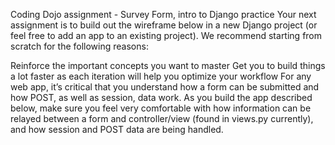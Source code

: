 Coding Dojo assignment - Survey Form, intro to Django practice
Your next assignment is to build out the wireframe below in a new Django project (or feel free to add an app to an existing project). We recommend starting from scratch for the following reasons:

Reinforce the important concepts you want to master
Get you to build things a lot faster as each iteration will help you optimize your workflow
For any web app, it’s critical that you understand how a form can be submitted and how POST, as well as session, data work. As you build the app described below, make sure you feel very comfortable with how information can be relayed between a form and controller/view (found in views.py currently), and how session and POST data are being handled.
